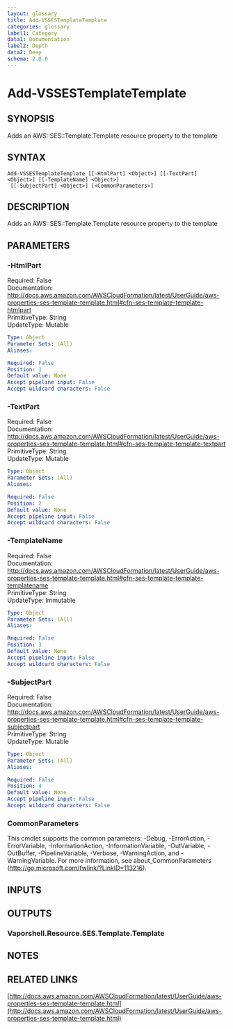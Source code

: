 ```yaml
---
layout: glossary
title: Add-VSSESTemplateTemplate
categories: glossary
label1: Category
data1: Documentation
label2: Depth
data2: Deep
schema: 2.0.0
---
```


# Add-VSSESTemplateTemplate

## SYNOPSIS
Adds an AWS::SES::Template.Template resource property to the template

## SYNTAX

```
Add-VSSESTemplateTemplate [[-HtmlPart] <Object>] [[-TextPart] <Object>] [[-TemplateName] <Object>]
 [[-SubjectPart] <Object>] [<CommonParameters>]
```

## DESCRIPTION
Adds an AWS::SES::Template.Template resource property to the template

## PARAMETERS

### -HtmlPart
Required: False    
Documentation: http://docs.aws.amazon.com/AWSCloudFormation/latest/UserGuide/aws-properties-ses-template-template.html#cfn-ses-template-template-htmlpart    
PrimitiveType: String    
UpdateType: Mutable

```yaml
Type: Object
Parameter Sets: (All)
Aliases:

Required: False
Position: 1
Default value: None
Accept pipeline input: False
Accept wildcard characters: False
```

### -TextPart
Required: False    
Documentation: http://docs.aws.amazon.com/AWSCloudFormation/latest/UserGuide/aws-properties-ses-template-template.html#cfn-ses-template-template-textpart    
PrimitiveType: String    
UpdateType: Mutable

```yaml
Type: Object
Parameter Sets: (All)
Aliases:

Required: False
Position: 2
Default value: None
Accept pipeline input: False
Accept wildcard characters: False
```

### -TemplateName
Required: False    
Documentation: http://docs.aws.amazon.com/AWSCloudFormation/latest/UserGuide/aws-properties-ses-template-template.html#cfn-ses-template-template-templatename    
PrimitiveType: String    
UpdateType: Immutable

```yaml
Type: Object
Parameter Sets: (All)
Aliases:

Required: False
Position: 3
Default value: None
Accept pipeline input: False
Accept wildcard characters: False
```

### -SubjectPart
Required: False    
Documentation: http://docs.aws.amazon.com/AWSCloudFormation/latest/UserGuide/aws-properties-ses-template-template.html#cfn-ses-template-template-subjectpart    
PrimitiveType: String    
UpdateType: Mutable

```yaml
Type: Object
Parameter Sets: (All)
Aliases:

Required: False
Position: 4
Default value: None
Accept pipeline input: False
Accept wildcard characters: False
```

### CommonParameters
This cmdlet supports the common parameters: -Debug, -ErrorAction, -ErrorVariable, -InformationAction, -InformationVariable, -OutVariable, -OutBuffer, -PipelineVariable, -Verbose, -WarningAction, and -WarningVariable.
For more information, see about_CommonParameters (http://go.microsoft.com/fwlink/?LinkID=113216).

## INPUTS

## OUTPUTS

### Vaporshell.Resource.SES.Template.Template

## NOTES

## RELATED LINKS

[http://docs.aws.amazon.com/AWSCloudFormation/latest/UserGuide/aws-properties-ses-template-template.html](http://docs.aws.amazon.com/AWSCloudFormation/latest/UserGuide/aws-properties-ses-template-template.html)

